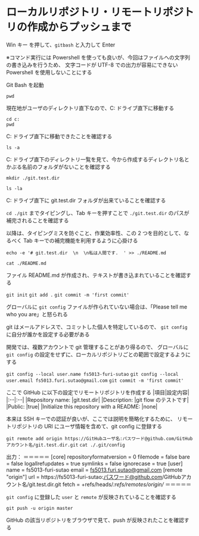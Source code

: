 # ローカルリポジトリ・リモートリポジトリの作成からプッシュまで

Win キー を押して、`gitbash` と入力して Enter 

※コマンド実行には Powershell を使っても良いが、今回はファイルへの文字列の書き込みを行うため、
文字コードが UTF-8 での出力が容易にできない Powershell を使用しないことにする

Git Bash を起動

```console
pwd
```

現在地がユーザのディレクトリ直下なので、C: ドライブ直下に移動する

```console
cd c: 
pwd
```

C: ドライブ直下に移動できたことを確認する

```ls -a```

C: ドライブ直下のディレクトリ一覧を見て、今から作成するディレクトリ名とかぶる名前のフォルダがないことを確認する

```mkdir ./git.test.dir```

```ls -la```

C: ドライブ直下に git.test.dir フォルダが出来ていることを確認する

`cd ./git` までタイピングし、Tab キーを押すことで  `./git.test.dir` のパスが補完されることを確認する

以降は、タイピングミスを防ぐこと、作業効率性、この 2 つを目的として、なるべく Tab キーでの補完機能を利用するように心掛ける

```echo -e '# git.test.dir  \n  \n私は人間です.  ' >> ./README.md```

```cat ./README.md```

ファイル README.md が作成され、テキストが書き込まれていることを確認する

```git init```
```git add .```
```git commit -m 'first commit'```

グローバルに `git config` ファイルが作られていない場合は、「Please tell me who you are」と怒られる

git はメールアドレスで、コミットした個人を特定しているので、
`git config` に自分が誰かを設定する必要がある

開発では、複数アカウントで git 管理することがあり得るので、
グローバルに `git config` の設定をせずに、ローカルリポジトリごとの範囲で設定するようにする

```git config --local user.name fs5013-furi-sutao```
```git config --local user.email fs5013.furi.sutao@gmail.com```
```git commit -m 'first commit'```

ここで GitHub に以下の設定でリモートリポジトリを作成する
|項目|設定内容|
|:--|:--|
|Repository name: |git.test.dir|
|Description: |git flow のテストです|
|Public: |true|
|Initialize this repository with a README: |none|

本来は SSH キーでの認証が良いが、ここでは説明を簡略化するために、
リモートリポジトリの URI にユーザ情報を含めて、git config に登録する

```git remote add origin https://GitHubユーザ名:パスワード@github.com/GitHubアカウント名/git.test.dir.git```
```cat ./.git/config```

出力：
＝＝＝＝＝
[core]
        repositoryformatversion = 0
        filemode = false
        bare = false
        logallrefupdates = true
        symlinks = false
        ignorecase = true
[user]
        name = fs5013-furi-sutao
        email = fs5013.furi.sutao@gmail.com
[remote "origin"]
        url = https://fs5013-furi-sutao:パスワード@github.com/GitHubアカウント名/git.test.dir.git
        fetch = +refs/heads/*:refs/remotes/origin/*
＝＝＝＝＝

`git config` に登録した `user` と `remote` が反映されていることを確認する

```git push -u origin master```

GitHub の該当リポジトリをブラウザで見て、push が反映されたことを確認する
